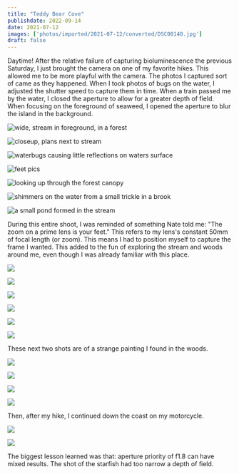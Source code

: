 ```yaml
---
title: "Teddy Bear Cove"
publishdate: 2022-09-14
date: 2021-07-12
images: ['photos/imported/2021-07-12/converted/DSC00148.jpg']
draft: false
---
```


Daytime!  After the relative failure of capturing bioluminescence the previous Saturday, I just brought the camera on one of my favorite hikes.  This allowed me to be more playful with the camera.  The photos I captured sort of came as they happened.  When I took photos of bugs on the water, I adjusted the shutter speed to capture them in time.  When a train passed me by the water, I closed the aperture to allow for a greater depth of field.  When focusing on the foreground of seaweed, I opened the aperture to blur the island in the background.

![wide, stream in foreground, in a forest](../photos/imported/2021-07-12/converted/DSC00123.jpg)

![closeup, plans next to stream](../photos/imported/2021-07-12/converted/DSC00128.jpg)

![waterbugs causing little reflections on waters surface](../photos/imported/2021-07-12/converted/DSC00129.jpg)

![feet pics](../photos/imported/2021-07-12/converted/DSC00131.jpg)

![looking up through the forest canopy](../photos/imported/2021-07-12/converted/DSC00134.jpg)

![shimmers on the water from a small trickle in a brook](../photos/imported/2021-07-12/converted/DSC00135.jpg)

![a small pond formed in the stream](../photos/imported/2021-07-12/converted/DSC00136.jpg)

During this entire shoot, I was reminded of something Nate told me: "The zoom on a prime lens is your feet."  This refers to my lens's constant 50mm of focal length (or zoom).  This means I had to position myself to capture the frame I wanted.  This added to the fun of exploring the stream and woods around me, even though I was already familiar with this place.

![](../photos/imported/2021-07-12/converted/DSC00148.jpg)

![](../photos/imported/2021-07-12/converted/DSC00163.jpg)

![](../photos/imported/2021-07-12/converted/DSC00169.jpg)

![](../photos/imported/2021-07-12/converted/DSC00171.jpg)

![](../photos/imported/2021-07-12/converted/DSC00174.jpg)

![](../photos/imported/2021-07-12/converted/DSC00177.jpg)

These next two shots are of a strange painting I found in the woods.

![](../photos/imported/2021-07-12/converted/DSC00179.jpg)

![](../photos/imported/2021-07-12/converted/DSC00182.jpg)

![](../photos/imported/2021-07-12/converted/DSC00183.jpg)

![](../photos/imported/2021-07-12/converted/DSC00188.jpg)

Then, after my hike, I continued down the coast on my motorcycle.

![](../photos/imported/2021-07-12/converted/DSC00205.jpg)

![](../photos/imported/2021-07-12/converted/DSC00215.jpg)

The biggest lesson learned was that: aperture priority of f1.8 can have mixed results.  The shot of the starfish had too narrow a depth of field.

